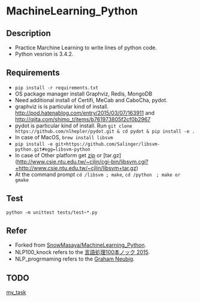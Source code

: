 # MachineLearning_Python

## Description
* Practice Marchine Learning to write lines of python code.
* Python vesrion is 3.4.2.

##  Requirements
* `pip install -r requirements.txt`
* OS package manager install Graphviz, Redis, MongoDB
* Need additional install of Certifi, MeCab and CaboCha, pydot.  
* graphviz is is particular kind of install. http://pod.hatenablog.com/entry/2015/03/07/163911 and http://qiita.com/shimo_t/items/b761973805f2cf0b2967 
* pydot is particular kind of install. Run `git clone https://github.com/nlhepler/pydot.git & cd pydot & pip install -e .`
* In case of MacOS, `brew install libsvm`  
 * `pip install -e git+https://github.com/Salinger/libsvm-python.git#egg=libsvm-python`
* In case of Other platform get [zip](http://www.csie.ntu.edu.tw/~cjlin/cgi-bin/libsvm.cgi?+http://www.csie.ntu.edu.tw/~cjlin/libsvm+zip) or [tar.gz] (http://www.csie.ntu.edu.tw/~cjlin/cgi-bin/libsvm.cgi?+http://www.csie.ntu.edu.tw/~cjlin/libsvm+tar.gz)  
 * At the command prompt `cd /libsvm ; make`,  `cd /python　; make or gmake`

## Test
`python -m unittest tests/test~*.py`

## Refer
* Forked from [SnowMasaya/MachineLearning_Python](https://github.com/SnowMasaya/MachineLearning_Python).
* NLP100_knock refers to the [言語処理100本ノック 2015](http://www.cl.ecei.tohoku.ac.jp/nlp100/).
* NLP_progrmaming refers to the [Graham Neubig](http://www.phontron.com/teaching.php?lang=ja).

## TODO
[my_task](https://github.com/Nirperm/MachineLearning_Python/issues/1)
